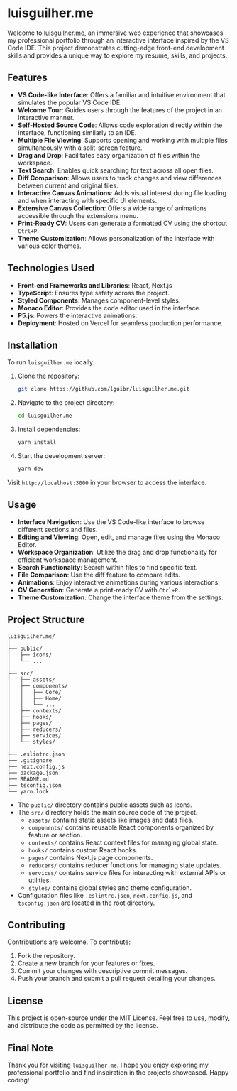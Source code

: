 # luisguilher.me

Welcome to [luisguilher.me](https://luisguilher.me), an immersive web experience that showcases my professional portfolio through an interactive interface inspired by the VS Code IDE. This project demonstrates cutting-edge front-end development skills and provides a unique way to explore my resume, skills, and projects.

## Features

- **VS Code-like Interface**: Offers a familiar and intuitive environment that simulates the popular VS Code IDE.
- **Welcome Tour**: Guides users through the features of the project in an interactive manner.
- **Self-Hosted Source Code**: Allows code exploration directly within the interface, functioning similarly to an IDE.
- **Multiple File Viewing**: Supports opening and working with multiple files simultaneously with a split-screen feature.
- **Drag and Drop**: Facilitates easy organization of files within the workspace.
- **Text Search**: Enables quick searching for text across all open files.
- **Diff Comparison**: Allows users to track changes and view differences between current and original files.
- **Interactive Canvas Animations**: Adds visual interest during file loading and when interacting with specific UI elements.
- **Extensive Canvas Collection**: Offers a wide range of animations accessible through the extensions menu.
- **Print-Ready CV**: Users can generate a formatted CV using the shortcut `Ctrl+P`.
- **Theme Customization**: Allows personalization of the interface with various color themes.

## Technologies Used

- **Front-end Frameworks and Libraries**: React, Next.js
- **TypeScript**: Ensures type safety across the project.
- **Styled Components**: Manages component-level styles.
- **Monaco Editor**: Provides the code editor used in the interface.
- **P5.js**: Powers the interactive animations.
- **Deployment**: Hosted on Vercel for seamless production performance.

## Installation

To run `luisguilher.me` locally:

1. Clone the repository:
   ```bash
   git clone https://github.com/lguibr/luisguilher.me.git
   ```
2. Navigate to the project directory:
   ```bash
   cd luisguilher.me
   ```
3. Install dependencies:
   ```bash
   yarn install
   ```
4. Start the development server:
   ```bash
   yarn dev
   ```

Visit `http://localhost:3000` in your browser to access the interface.

## Usage

- **Interface Navigation**: Use the VS Code-like interface to browse different sections and files.
- **Editing and Viewing**: Open, edit, and manage files using the Monaco Editor.
- **Workspace Organization**: Utilize the drag and drop functionality for efficient workspace management.
- **Search Functionality**: Search within files to find specific text.
- **File Comparison**: Use the diff feature to compare edits.
- **Animations**: Enjoy interactive animations during various interactions.
- **CV Generation**: Generate a print-ready CV with `Ctrl+P`.
- **Theme Customization**: Change the interface theme from the settings.

## Project Structure

```
luisguilher.me/
│
├── public/
│   ├── icons/
│   └── ...
│
├── src/
│   ├── assets/
│   ├── components/
│   │   ├── Core/
│   │   ├── Home/
│   │   └── ...
│   ├── contexts/
│   ├── hooks/
│   ├── pages/
│   ├── reducers/
│   ├── services/
│   └── styles/
│
├── .eslintrc.json
├── .gitignore
├── next.config.js
├── package.json
├── README.md
├── tsconfig.json
└── yarn.lock
```

- The `public/` directory contains public assets such as icons.
- The `src/` directory holds the main source code of the project.
  - `assets/` contains static assets like images and data files.
  - `components/` contains reusable React components organized by feature or section.
  - `contexts/` contains React context files for managing global state.
  - `hooks/` contains custom React hooks.
  - `pages/` contains Next.js page components.
  - `reducers/` contains reducer functions for managing state updates.
  - `services/` contains service files for interacting with external APIs or utilities.
  - `styles/` contains global styles and theme configuration.
- Configuration files like `.eslintrc.json`, `next.config.js`, and `tsconfig.json` are located in the root directory.

## Contributing

Contributions are welcome. To contribute:

1. Fork the repository.
2. Create a new branch for your features or fixes.
3. Commit your changes with descriptive commit messages.
4. Push your branch and submit a pull request detailing your changes.

## License

This project is open-source under the MIT License. Feel free to use, modify, and distribute the code as permitted by the license.

## Final Note

Thank you for visiting `luisguilher.me`. I hope you enjoy exploring my professional portfolio and find inspiration in the projects showcased. Happy coding!
